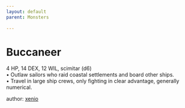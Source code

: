 ```yaml
---
layout: default
parent: Monsters
  
---
```

# Buccaneer
4 HP, 14 DEX, 12 WIL, scimitar (d6)  
• Outlaw sailors who raid coastal settlements and board other ships.  
• Travel in large ship crews, only fighting in clear advantage, generally numerical.  





author: [xenio](https://xenioinabottle.blogspot.com/2021/02/classic-monsters-for-cairnito-part-1.html)
